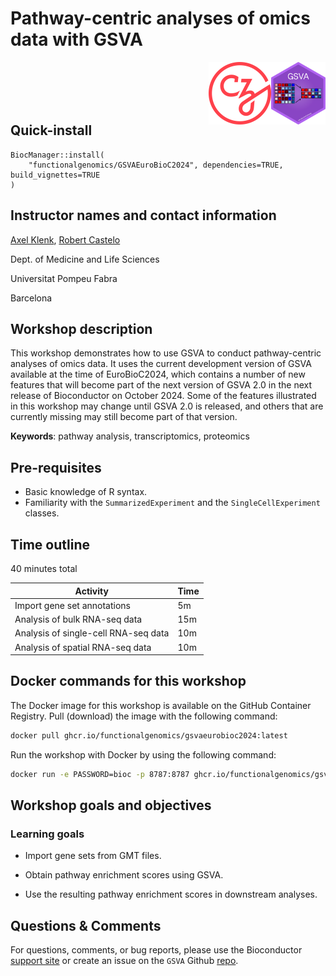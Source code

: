 # Pathway-centric analyses of omics data with GSVA

<img align="right" src="images/GSVA.png" height="100"/>
<img align="right" src="images/czi.png" height="100"/>
<br>
<br>
<br>
<br>

## Quick-install

```
BiocManager::install(
    "functionalgenomics/GSVAEuroBioC2024", dependencies=TRUE, build_vignettes=TRUE
)
```

## Instructor names and contact information

[Axel Klenk](mailto:axelvolker.klenk@upf.edu),
[Robert Castelo](mailto:robert.castelo@upf.edu)

Dept. of Medicine and Life Sciences

Universitat Pompeu Fabra

Barcelona

## Workshop description

This workshop demonstrates how to use GSVA to conduct pathway-centric analyses of
omics data. It uses the current development version of GSVA available at the time
of EuroBioC2024, which contains a number of new features that will become part of
the next version of GSVA 2.0 in the next release of Bioconductor on October 2024.
Some of the features illustrated in this workshop may change until GSVA 2.0 is
released, and others that are currently missing may still become part of that
version.

**Keywords**: pathway analysis, transcriptomics, proteomics

## Pre-requisites

* Basic knowledge of R syntax.
* Familiarity with the `SummarizedExperiment` and the `SingleCellExperiment` classes.

## Time outline

40 minutes total

| Activity                             | Time |
|--------------------------------------|------|
| Import gene set annotations          |  5m  |
| Analysis of bulk RNA-seq data        | 15m  |
| Analysis of single-cell RNA-seq data | 10m  |
| Analysis of spatial RNA-seq data     | 10m  |

## Docker commands for this workshop

The Docker image for this workshop is available on the GitHub Container
Registry. Pull (download) the image with the following command:

```sh
docker pull ghcr.io/functionalgenomics/gsvaeurobioc2024:latest
```

Run the workshop with Docker by using the following command:

```sh
docker run -e PASSWORD=bioc -p 8787:8787 ghcr.io/functionalgenomics/gsvaeurobioc2024:latest
```

## Workshop goals and objectives

### Learning goals

* Import gene sets from GMT files.

* Obtain pathway enrichment scores using GSVA.

* Use the resulting pathway enrichment scores in downstream analyses.

## Questions & Comments

For questions, comments, or bug reports, please use the
Bioconductor [support site](https://support.bioconductor.org/) or create an
issue on the `GSVA` Github [repo](https://github.com/rcastelo/GSVA/issues).
